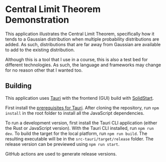 # Central Limit Theorem Demonstration

This application illustrates the Central Limit Theorem, specifically how it
tends to a Gaussian distribution when multiple probability distributions are
added. As such, distributions that are far away from Gaussian are available
to add to the existing distribution.

Although this is a tool that I use in a course, this is also a test bed for
different technologies. As such, the language and frameworks may change
for no reason other that I wanted too.

## Building

This application uses [Tauri](https://tauri.app/) with the frontend (GUI) build
with [SolidStart](https://docs.solidjs.com/solid-start/).

First install the
[prerequisites for Tauri](https://tauri.app/v1/guides/getting-started/prerequisites).
After cloning the repository, run `npm install` in the root folder to install
all the JavaScript dependencies.

To run a development version, first install the Tauri CLI application (either
the Rust or JavaScript version). With the Tauri CLI installed, run
`npm run dev`. To build the target for the local platform, run `npm run build`.
The resulting executable will be in the `src-tauri/target/release` folder. The
release version can be previewed using `npm run start`.

GitHub actions are used to generate release versions.
